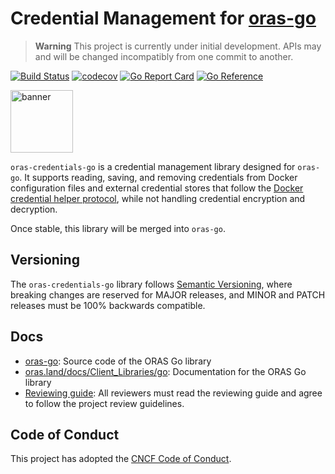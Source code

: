 # Credential Management for [oras-go](https://github.com/oras-project/oras-go)

> **Warning** This project is currently under initial development. APIs may and will be changed incompatibly from one commit to another.

[![Build Status](https://github.com/oras-project/oras-credentials-go/actions/workflows/build.yml/badge.svg?event=push&branch=main)](https://github.com/oras-project/oras-credentials-go/actions/workflows/build.yml?query=workflow%3Abuild+event%3Apush+branch%3Amain)
[![codecov](https://codecov.io/gh/oras-project/oras-credentials-go/branch/main/graph/badge.svg)](https://codecov.io/gh/oras-project/oras-credentials-go)
[![Go Report Card](https://goreportcard.com/badge/github.com/oras-project/oras-credentials-go)](https://goreportcard.com/report/github.com/oras-project/oras-credentials-go)
[![Go Reference](https://pkg.go.dev/badge/github.com/oras-project/oras-credentials-go.svg)](https://pkg.go.dev/github.com/oras-project/oras-credentials-go)

<p align="left">
<a href="https://oras.land/"><img src="https://oras.land/img/oras.svg" alt="banner" width="100px"></a>
</p>

`oras-credentials-go` is a credential management library designed for `oras-go`. It supports reading, saving, and removing credentials from Docker configuration files and external credential stores that follow the [Docker credential helper protocol](https://docs.docker.com/engine/reference/commandline/login/#credential-helper-protocol), while not handling credential encryption and decryption. 

Once stable, this library will be merged into `oras-go`.


## Versioning

The `oras-credentials-go` library follows [Semantic Versioning](https://semver.org/), where breaking changes are reserved for MAJOR releases, and MINOR and PATCH releases must be 100% backwards compatible.

## Docs

- [oras-go](https://github.com/oras-project/oras-go): Source code of the ORAS Go library
- [oras.land/docs/Client_Libraries/go](https://oras.land/docs/Client_Libraries/go): Documentation for the ORAS Go library
- [Reviewing guide](https://github.com/oras-project/community/blob/main/REVIEWING.md): All reviewers must read the reviewing guide and agree to follow the project review guidelines.

## Code of Conduct

This project has adopted the [CNCF Code of Conduct](https://github.com/cncf/foundation/blob/master/code-of-conduct.md).

